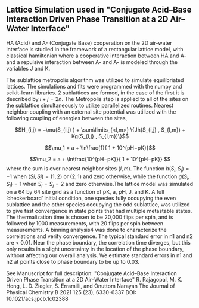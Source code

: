 ## Lattice Simulation used in "Conjugate Acid–Base Interaction Driven Phase Transition at a 2D Air–Water Interface"

HA (Acid) and A- (Conjugate Base) cooperation on the 2D air-water interface is studied in the framework of
a rectangular lattice model, with classical hamiltonian where a cooperative interaction between HA and A-
and a repulsive interaction between A- and A- is modeled through the variables J and K. 

The sublattice metropolis algorithm was utilized to simulate equilibriated lattices. The simulations and
fits were programmed with the numpy and scikit-learn libraries. 2 sublattices
are formed, in the case of the first it is described by $i + j = 2n$. The Metropolis step is
applied to all of the sites on the sublattice simultaneously to utilize parallelized routines.
Nearest neighbor coupling with an external site potential was utilized with the following
coupling of energies between the sites,

$$H_{i,j} = −\mu(S_{i,j} ) + \sum\limits_{<l,m>} \{Jh(S_{i,j} , S_{l,m}) + Kg(S_{i,j} , S_{l,m})\}$$

$$\mu_1 = a + \ln\frac{1}{ 1 + 10^{pH−pK}}$$

$$\mu_2 = a + \ln\frac{10^{pH−pK}}{ 1 + 10^{pH−pK}} $$
where the sum is over nearest neighbor sites $(l, m)$. The function $h(S_i, S_j ) = −1$ when
$(Si, Sj ) = (1, 2)$ or $(2, 1)$ and zero otherwise, while the function $g(S_i,S_j ) = 1$ when $S_i = S_j = 2$
and zero otherwise.The lattice model was simulated on a 64 by 64 site grid as a function of
pK, a, pH, J, and K. A full ’checkerboard’ initial condition, one species fully occupying the
even sublattice and the other species occupying the odd sublattice, was utilized to give fast
convergence in state points that had multiple metastable states. The thermalization time is
chosen to be 20,000 flips per spin, and is followed by 1000 measurements, with 20 flips per
spin between measurements. A binning analysis4 was done to characterize the correlations
and verify convergence. The typical standard error in n1 and n2 are < 0.01. Near the phase
boundary, the correlation time diverges, but this only results in a slight uncertainty in the
location of the phase boundary, without affecting our overall analysis. We estimate standard
errors in n1 and n2 at points close to phase boundary to be up to 0.03.

See Manuscript for full description: 
"Conjugate Acid–Base Interaction Driven Phase Transition at a 2D Air–Water Interface"
R. Rajagopal, M. K. Hong, L. D. Ziegler, S. Erramilli, and Onuttom Narayan
The Journal of Physical Chemistry B 2021 125 (23), 6330-6337
DOI: 10.1021/acs.jpcb.1c02388 
